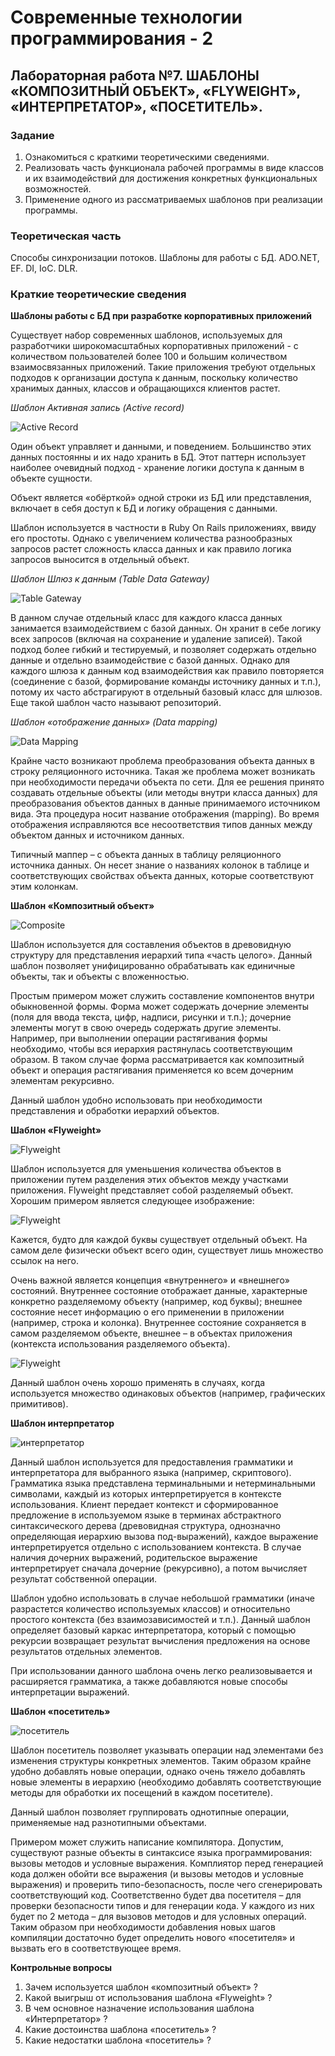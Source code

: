 ﻿# Современные технологии программирования - 2
## Лабораторная работа №7. ШАБЛОНЫ «КОМПОЗИТНЫЙ ОБЪЕКТ», «FLYWEIGHT», «ИНТЕРПРЕТАТОР», «ПОСЕТИТЕЛЬ».

### Задание

1. Ознакомиться с краткими теоретическими сведениями.
2. Реализовать часть функционала рабочей программы в виде классов и их взаимодействий для достижения конкретных функциональных возможностей.
3. Применение одного из рассматриваемых шаблонов при реализации программы.

### Теоретическая часть

Способы синхронизации потоков. Шаблоны для работы с БД. ADO.NET, EF. DI, IoC. DLR.

### Краткие теоретические сведения

**Шаблоны работы с БД при разработке корпоративных приложений**

Существует набор современных шаблонов, используемых для разработчики широкомасштабных корпоративных приложений - с количеством пользователей более 100 и большим количеством взаимосвязанных приложений. Такие приложения требуют отдельных подходов к организации доступа к данным, поскольку количество хранимых данных, классов и обращающихся клиентов растет.

*Шаблон Активная запись (Active record)*

![Active Record](https://github.com/kpi-r520/STP/blob/master/images/active_record.png)

Один объект управляет и данными, и поведением. Большинство этих данных постоянны и их надо хранить в БД. Этот паттерн использует наиболее очевидный подход - хранение логики доступа к данным в объекте сущности.

Объект является «обёрткой» одной строки из БД или представления, включает в себя доступ к БД и логику обращения с данными.

Шаблон используется в частности в Ruby On Rails приложениях, ввиду его простоты. Однако с увеличением количества разнообразных запросов растет сложность класса данных и как правило логика запросов выносится в отдельный объект.

*Шаблон Шлюз к данным (Table Data Gateway)*

![Table Gateway](https://github.com/kpi-r520/STP/blob/master/images/table_gateway.png)

В данном случае отдельный класс для каждого класса данных занимается взаимодействием с базой данных. Он хранит в себе логику всех запросов (включая на сохранение и удаление записей). Такой подход более гибкий и тестируемый, и позволяет содержать отдельно данные и отдельно взаимодействие с базой данных. Однако для каждого шлюза к данным код взаимодействия как правило повторяется (соединение с базой, формирование команды источнику данных и т.п.), потому их часто абстрагируют в отдельный базовый класс для шлюзов. Еще такой шаблон часто называют репозиторий.

*Шаблон «отображение данных» (Data mapping)*

![Data Mapping](https://github.com/kpi-r520/STP/blob/master/images/data_mapping.png)

Крайне часто возникают проблема преобразования объекта данных в строку реляционного источника. Такая же проблема может возникать при необходимости передачи объекта по сети. Для ее решения принято создавать отдельные объекты (или методы внутри класса данных) для преобразования объектов данных в данные принимаемого источником вида. Эта процедура носит название отображения (mapping). Во время отображения исправляются все несоответствия типов данных между объектом данных и источником данных.

Типичный маппер – с объекта данных в таблицу реляционного источника данных. Он несет знание о названиях колонок в таблице и соответствующих свойствах объекта данных, которые соответствуют этим колонкам.

**Шаблон «Композитный объект»**

![Composite](https://github.com/kpi-r520/STP/blob/master/images/composite_diagram.png)

Шаблон используется для составления объектов в древовидную структуру для представления иерархий типа «часть целого». Данный шаблон позволяет унифицированно обрабатывать как единичные объекты, так и объекты с вложенностью.

Простым примером может служить составление компонентов внутри обыкновенной формы. Форма может содержать дочерние элементы (поля для ввода текста, цифр, надписи, рисунки и т.п.); дочерние элементы могут в свою очередь содержать другие элементы. Например, при выполнении операции растягивания формы необходимо, чтобы вся иерархия растянулась соответствующим образом. В таком случае форма рассматривается как композитный объект и операция растягивания применяется ко всем дочерним элементам рекурсивно.

Данный шаблон удобно использовать при необходимости представления и обработки иерархий объектов.

**Шаблон «Flyweight»**

![Flyweight](https://github.com/kpi-r520/STP/blob/master/images/flyweight_diagram.png)

Шаблон используется для уменьшения количества объектов в приложении путем разделения этих объектов между участками приложения. Flyweight представляет собой разделяемый объект. Хорошим примером является следующее изображение:

![Flyweight](https://github.com/kpi-r520/STP/blob/master/images/flyweight_diagram_2.png)

Кажется, будто для каждой буквы существует отдельный объект. На самом деле физически объект всего один, существует лишь множество ссылок на него.

Очень важной является концепция «внутреннего» и «внешнего» состояний. Внутреннее состояние отображает данные, характерные конкретно разделяемому объекту (например, код буквы); внешнее состояние несет информацию о его применении в приложении (например, строка и колонка). Внутреннее состояние сохраняется в самом разделяемом объекте, внешнее – в объектах приложения (контекста использования разделяемого объекта).

![Flyweight](https://github.com/kpi-r520/STP/blob/master/images/flyweight_diagram_3.png)

Данный шаблон очень хорошо применять в случаях, когда используется множество одинаковых объектов (например, графических примитивов).

**Шаблон интерпретатор**

![интерпретатор](https://github.com/kpi-r520/STP/blob/master/images/interpreter_diagram.png)

Данный шаблон используется для предоставления грамматики и интерпретатора для выбранного языка (например, скриптового). Грамматика языка представлена терминальными и нетерминальными символами, каждый из которых интерпретируется в контексте использования. Клиент передает контекст и сформированное предложение в используемом языке в терминах абстрактного синтаксического дерева (древовидная структура, однозначно определяющая иерархию вызова под-выражений), каждое выражение интерпретируется отдельно с использованием контекста. В случае наличия дочерних выражений, родительское выражение интерпретирует сначала дочерние (рекурсивно), а потом вычисляет результат собственной операции.

Шаблон удобно использовать в случае небольшой грамматики (иначе разрастется количество используемых классов) и относительно простого контекста (без взаимозависимостей и т.п.). Данный шаблон определяет базовый каркас интерпретатора, который с помощью рекурсии возвращает результат вычисления предложения на основе результатов отдельных элементов.

При использовании данного шаблона очень легко реализовывается и расширяется грамматика, а также добавляются новые способы интерпретации выражений.

**Шаблон «посетитель»**

![посетитель](https://github.com/kpi-r520/STP/blob/master/images/visitor_diagram.png)

Шаблон посетитель позволяет указывать операции над элементами без изменения структуры конкретных элементов. Таким образом крайне удобно добавлять новые операции, однако очень тяжело добавлять новые элементы в иерархию (необходимо добавлять соответствующие методы для обработки их посещений в каждом посетителе).

Данный шаблон позволяет группировать однотипные операции, применяемые над разнотипными объектами.

Примером может служить написание компилятора. Допустим, существуют разные объекты в синтаксисе языка программирования: вызовы методов и условные выражения. Комплиятор перед генерацией кода должен обойти все выражения (и вызовы методов и условные выражения) и проверить типо-безопасность, после чего сгенерировать соответствующий код. Соответственно будет два посетителя – для проверки безопасности типов и для генерации кода. У каждого из них будет по 2 метода – для вызовов методов и для условных операций. Таким образом при необходимости добавления новых шагов компиляции достаточно будет определить нового «посетителя» и вызвать его в соответствующее время.

**Контрольные вопросы**

1. Зачем используется шаблон «композитный объект» ?
2. Какой выигрыш от использования шаблона «Flyweight» ?
3. В чем основное назначение использования шаблона «Интерпретатор» ?
4. Какие достоинства шаблона «посетитель» ?
5. Какие недостатки шаблона «посетитель» ?